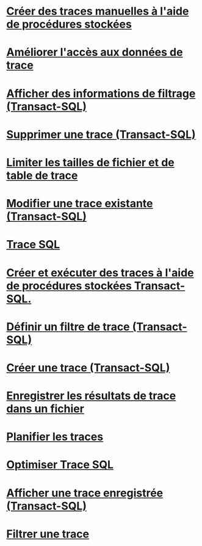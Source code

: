 # [Créer des traces manuelles à l'aide de procédures stockées](create-manual-traces-using-stored-procedures.md)
# [Améliorer l'accès aux données de trace](improve-access-to-trace-data.md)
# [Afficher des informations de filtrage (Transact-SQL)](view-filter-information-transact-sql.md)
# [Supprimer une trace (Transact-SQL)](delete-a-trace-transact-sql.md)
# [Limiter les tailles de fichier et de table de trace](limit-trace-file-and-table-sizes.md)
# [Modifier une trace existante (Transact-SQL)](modify-an-existing-trace-transact-sql.md)
# [Trace SQL](sql-trace.md)
# [Créer et exécuter des traces à l'aide de procédures stockées Transact-SQL.](create-and-run-traces-using-transact-sql-stored-procedures.md)
# [Définir un filtre de trace (Transact-SQL)](set-a-trace-filter-transact-sql.md)
# [Créer une trace (Transact-SQL)](create-a-trace-transact-sql.md)
# [Enregistrer les résultats de trace dans un fichier](save-trace-results-to-a-file.md)
# [Planifier les traces](schedule-traces.md)
# [Optimiser Trace SQL](optimize-sql-trace.md)
# [Afficher une trace enregistrée (Transact-SQL)](view-a-saved-trace-transact-sql.md)
# [Filtrer une trace](filter-a-trace.md)

